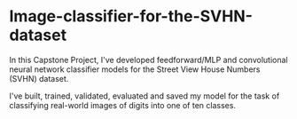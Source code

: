 # Image-classifier-for-the-SVHN-dataset

In this Capstone Project, I've developed feedforward/MLP and convolutional neural network classifier models for the Street View House Numbers (SVHN) dataset.

I've built, trained, validated, evaluated and saved my model for the task of classifying real-world images of digits into one of ten classes.
